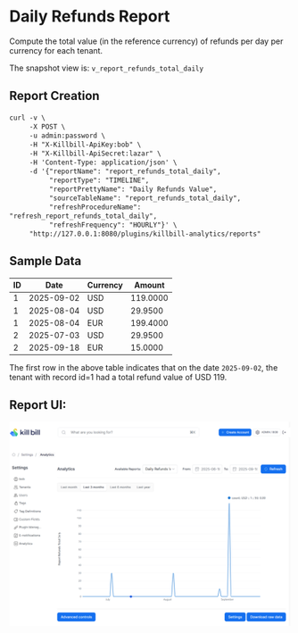 # Daily Refunds Report

Compute the total value (in the reference currency) of refunds per day per currency for each tenant.

The snapshot view is: `v_report_refunds_total_daily`

## Report Creation

```
curl -v \
     -X POST \
     -u admin:password \
     -H "X-Killbill-ApiKey:bob" \
     -H "X-Killbill-ApiSecret:lazar" \
     -H 'Content-Type: application/json' \
     -d '{"reportName": "report_refunds_total_daily",
          "reportType": "TIMELINE",
          "reportPrettyName": "Daily Refunds Value",
          "sourceTableName": "report_refunds_total_daily",
          "refreshProcedureName": "refresh_report_refunds_total_daily",
          "refreshFrequency": "HOURLY"}' \
     "http://127.0.0.1:8080/plugins/killbill-analytics/reports"
```

## Sample Data

| ID | Date       | Currency | Amount   |
|----|------------|----------|----------|
| 1  | 2025-09-02 | USD      | 119.0000 |
| 1  | 2025-08-04 | USD      | 29.9500  |
| 1  | 2025-08-04| EUR      | 199.4000 |
| 2  | 2025-07-03 | USD      | 29.9500  |
| 2  | 2025-09-18 | EUR      | 15.0000  |

The first row in the above table indicates that on the date `2025-09-02`, the tenant with record id=1 had a total refund value of USD 119.

## Report UI:

![refunds-total-daily.png](refunds-total-daily.png)
